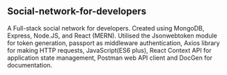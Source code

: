 ## Social-network-for-developers
A Full-stack social network for developers. Created using MongoDB, Express, Node.JS, and React (MERN). Utilised the Jsonwebtoken module for token generation, passport as middleware authentication, Axios library for making HTTP requests, JavaScript(ES6 plus), React Context API for application state management, Postman web API client and DocGen for documentation. 
